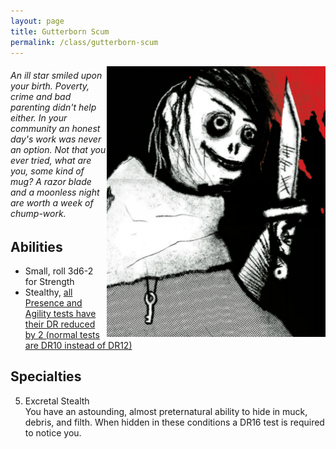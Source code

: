 ```yaml
---
layout: page
title: Gutterborn Scum
permalink: /class/gutterborn-scum
---
```


<img align="right" width=350px src="/images/Gutterborn_Scum.png">

###### An ill star smiled upon your birth. Poverty, crime and bad parenting didn't help either. In your community an honest day's work was never an option. Not that you ever tried, what are you, some kind of mug? A razor blade and a moonless night are worth a week of chump-work.

## Abilities
- Small, roll 3d6-2 for Strength
- Stealthy, <ins>all Presence and Agility tests have their DR reduced by 2 (normal tests are DR10 instead of DR12)</ins>

## Specialties
5. Excretal Stealth <br>
You have an astounding, almost preternatural ability to hide in muck, debris, and filth. When hidden in these conditions a DR16 test is required to notice you.

